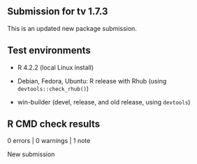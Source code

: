 ## Submission for tv 1.7.3

This is an updated new package submission.

## Test environments

* R 4.2.2 (local Linux install)

* Debian, Fedora, Ubuntu: R release with Rhub (using `devtools::check_rhub()`)

* win-builder (devel, release, and old release, using `devtools`)

## R CMD check results

0 errors | 0 warnings | 1 note

New submission
